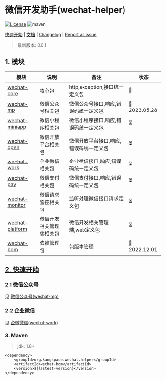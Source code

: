 # 微信开发助手(wechat-helper)

[![License](http://img.shields.io/:license-mit-brightgreen.svg)](https://github.com/KangSpaceTeam/wechat-helper/blob/main/LICENSE)
![maven](https://img.shields.io/maven-central/v/org.kangspace.wechat.helper/wechat-helper)

[快速开始](#quick-start) | [文档](https://github.com/KangSpaceTeam/wechat-helper/wiki) | [Changelog](CHANGELOG.md)
| [Report an issue](https://github.com/KangSpaceTeam/wechat-helper/issues/new)

> 最新版本: 0.0.1

## 1. 模块

| 模块                                 | 说明           | 备注                     | 状态           |
|------------------------------------|--------------|------------------------|--------------|
| [wechat-core](wechat-core)         | 核心包          | http,exception,接口统一定义包 | ️📍          |
| [wechat-mp](wechat-mp)             | 微信公众号相关包     | 微信公众号接口,响应,错误码统一定义包    | 📍2023.05.28 |
| [wechat-miniapp](wechat-miniapp)   | 微信小程序相关包     | 微信小程序接口,响应,错误码统一定义包    | ⏳            |
| [wechat-open](wechat-open)         | 微信开放平台相关包    | 微信开放平台接口,响应,错误码统一定义包   | ⏳            |
| [wechat-work](wechat-work)         | 企业微信相关包      | 企业微信接口,响应,错误码统一定义包     | ⏳            |
| [wechat-pay](wechat-pay)           | 微信支付相关包      | 微信支付接口,响应,错误码统一定义包     | ⏳            |
| [wechat-monitor](wechat-monitor)   | 微信请求监控相关包    | 监听处理微信接口请求定义包          | ⏳            |
| [wechat-platform](wechat-platform) | 微信开发相关管理端相关包 | 微信开发相关管理端,web定义包       | ⏳            |
| [wechat-bom](wechat-bom)           | 依赖管理包        | 包版本管理                  | 📍2022.12.01 |

## [2. 快速开始](#quick-start)

### 2.1 微信公众号

见 [微信公众号(wechat-mp)](wechat-mp/README.md)

### 2.2 企业微信

见 [企微微信(wechat-work)](wechat-work/README.md)

### 3. Maven

> jdk: 1.8+

```
<dependency>
    <groupId>org.kangspace.wechat.helper</groupId>
    <artifactId>wechat-bom</artifactId>
    <version>${lastest-version}</version>
</dependency>
```


